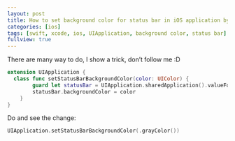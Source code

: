 ```yaml
---
layout: post
title: How to set background color for status bar in iOS application by using Swift3?
categories: [ios]
tags: [swift, xcode, ios, UIApplication, background color, status bar]
fullview: true
---
```


There are many way to do, I show a trick, don’t follow me :D

```swift
extension UIApplication {
  class func setStatusBarBackgroundColor(color: UIColor) {
        guard let statusBar = UIApplication.sharedApplication().valueForKey("statusBarWindow")?.valueForKey("statusBar") as? UIView else { return }
        statusBar.backgroundColor = color
    }
}
```

Do and see the change:

```swift
UIApplication.setStatusBarBackgroundColor(.grayColor())
```